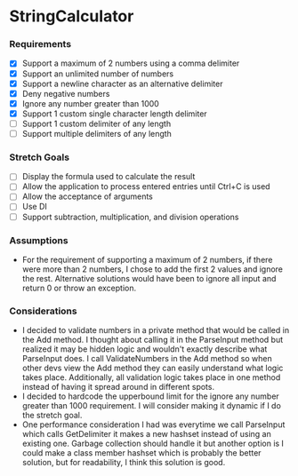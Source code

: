 # StringCalculator

### Requirements

- [x] Support a maximum of 2 numbers using a comma delimiter
- [x] Support an unlimited number of numbers
- [x] Support a newline character as an alternative delimiter
- [x] Deny negative numbers
- [x] Ignore any number greater than 1000
- [x] Support 1 custom single character length delimiter
- [ ] Support 1 custom delimiter of any length
- [ ] Support multiple delimiters of any length

### Stretch Goals

- [ ] Display the formula used to calculate the result
- [ ] Allow the application to process entered entries until Ctrl+C is used
- [ ] Allow the acceptance of arguments
- [ ] Use DI
- [ ] Support subtraction, multiplication, and division operations

### Assumptions

- For the requirement of supporting a maximum of 2 numbers, if there were more than 2 numbers, I chose to add the first 2 values and ignore the rest. Alternative solutions would have been to ignore all input and return 0 or throw an exception.

### Considerations

- I decided to validate numbers in a private method that would be called in the Add method. I thought about calling it in the ParseInput method but realized it may be hidden logic and wouldn't exactly describe what ParseInput does. I call ValidateNumbers in the Add method so when other devs view the Add method they can easily understand what logic takes place. Additionally, all validation logic takes place in one method instead of having it spread around in different spots.
- I decided to hardcode the upperbound limit for the ignore any number greater than 1000 requirement. I will consider making it dynamic if I do the stretch goal.
- One performance consideration I had was everytime we call ParseInput which calls GetDelimiter it makes a new hashset instead of using an existing one. Garbage collection should handle it but another option is I could make a class member hashset which is probably the better solution, but for readability, I think this solution is good.
